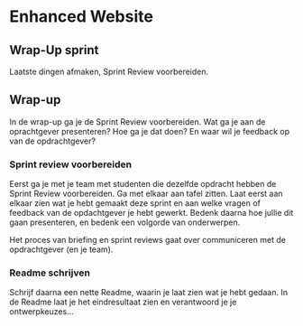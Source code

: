 # Enhanced Website

## Wrap-Up sprint
Laatste dingen afmaken, Sprint Review voorbereiden.

## Wrap-up
In de wrap-up ga je de Sprint Review voorbereiden. Wat ga je aan de oprachtgever presenteren? Hoe ga je dat doen? En waar wil je feedback op van de opdrachtgever?

### Sprint review voorbereiden
Eerst ga je met je team met studenten die dezelfde opdracht hebben de Sprint Review voorbereiden. Ga met elkaar aan tafel zitten. Laat eerst aan elkaar zien wat je hebt gemaakt deze sprint en aan welke vragen of feedback van de opdachtgever je hebt gewerkt. Bedenk daarna hoe jullie dit gaan presenteren, en bedenk een volgorde van onderwerpen.

Het proces van briefing en sprint reviews gaat over communiceren met de opdrachtgever (en je team). 

<!--
Laat zien hoe je een vraag van de opdrachtgever vertaalt naar een ontwerp vraag. Houd bij hoe je hieraan werkt in een issue en presenteer in de README je ontwerpkeuzes van het eindresultaat. Maak tot slot duidelijk wat de opdrachtgever hiervan vindt.
-->

### Readme schrijven
Schrijf daarna een nette Readme, waarin je laat zien wat je hebt gedaan. In de Readme laat je het eindresultaat zien en verantwoord je je ontwerpkeuzes...



<!-- 
Studenten helpen elkaar: Het team van Julia de sprint review voorbereiding van andere teams bespreken

Deze keer goed nadenk over wat je van de opdrachtgever wil weten. 
Daar moet je presentatie over gaan.

Check hoe ze hier Communiceren voor kunnen gebruiken. Zoals de herkansingsopdracht van Sascha e.a.


wrap up
Communiceren help de opdrachtgever. Wat ging je deze sprint doen? Hoe ver bennje gekomen? Wat ga je laten zien? Hoe krijg je feedback?


Retro
Vragenlijst?
Complexere frontend code met CSS?
Complexere frontend code met JS? Fetch?
-->

<!--

# Interactive functionality

## Wrap-up

In de wrap up ga je de sprint review voorbereiden. Wat ga je aan de oprachtgever presenteren? Hoe ga je dat doen? En waar wil je feedback op van de opdrachtgever? En je schrijft een goede Readme, voor de opdrachtgever, maar ook voor collega's die jouw code willen bekijken en/of gebruiken ...

### Aanpak
Eerste schrijf je een nette Readme waarin je laat zien wat je hebt gedaan, en je legt de code uit. Daarna ga je de Readme bespreken met studenten die dezelfde opdracht hebben en bereid je de Sprint Review voor. 


## Readme voorbereiden

Je hebt deze sprint een interactie met POST gemaakt, en je bent verder gegaan met de feedback van de opdrachtgever.

In de Readme kan je uitleggen waar je aan hebt gewerkt en hoe het is geworden. Ook schrijf je instructies voor de *installatie* en hoe je code werkt bij *kenmerken*. Zo kan iemand anders jouw code forken, clonen en runnen...

### Beschrijving
In je Readme staat bij *beschrijving* wat voor project het is en wat je hebt gemaakt. Voeg hier ook een link toe naar de live website.

### Gebruik
Bij *gebruik* leg je uit hoe de website werkt en wat je ermee kan. Laat hier ook de user stories zien die je hebt gemaakt en toon hoe het is geworden.

### Kenmerken
Bij *kenmerken* staat welke technieken zijn gebruikt en hoe. Hier leg je in grote lijnen uit hoe de interactieve toepassing werkt met NodeJS, Express, Liquid en Directus en Client-side scripting. Toon screenshots of een video van de UI-stack states die je hebt ontworpen en gebouwd, en leg per state uit hoe de code werkt. 

Aan de hand van jouw uitleg moet iemand anders in grote lijnen de code kunnen begrijpen. (misschien kan je je code ook nog opschonen, nette witruimte en comments toevoegen, niet gebruikte routes weghalen, ...)

-->


<!--
#### Screenflow met UI-stack states
Maak een goed uitgewerkte screenflow met de verschillende states die je hebt ontworpen, ideal, empty, loading, succes en misschien een error state.
Leg per state uit 

#### Code flow
Voeg daarna toe hoe de code werkt. Werk eerst de server-side code flow uit, daarna wat je client-side hebt gebouwd als enhancement. 

Toon de URL's, de Request en hoe de Response werkt in jouw code: Welke Routes worden gebruikt, welke data wordt met POST verstuurd en opgeslagen? naar welke URL gaat de fetch en wat gebeurt er daarna? Welke data wordt opgehaald om de pagina te renderen?

Toon hoe de client-side scripting werkt, hoe wordt de data gepost met JavaScipt? En wat gebeurt er daarna? 
-->


<!--
### Installatie
Omdat je een NodeJs project, met Express en Liquid hebt gemaakt, beschrijf je in de Readme ook hoe iemand anders het project kan installeren. Bij *installatie* staat stap-voor-stap beschreven hoe je de development omgeving moet inrichten om aan de repository te kunnen werken. Hoe leg je aan iemand anders uit dat je bijvoorbeeld NPM hebt gebruikt?


## Sprint review voorbereiden

Bespreek met de groep wat je van plan bent aan de opdrachtgever te laten zien en wat je wil weten. 

👉 Lees elkaars Readme en geef feedback op de teksten en uitleg. (schrijf de feedback in een issue zodat je hier later mee verder kan)

👉 Bedenk met elkaar een logische volgorde voor het bespreken van jullie websites. Wie laat wat wanneer zien? Welke vragen hebben jullie? 

👉 Voeg aan de readme van het project op de [Agency](https://github.com/fdnd-agency) de links toe van de repo's en live links. Zo kan de opdrachtgever het werk makkelijk terugvinden en bekijken.

-->
